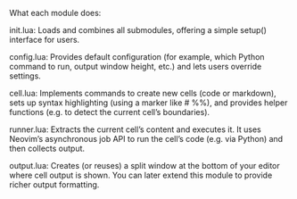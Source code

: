 What each module does:

init.lua:
Loads and combines all submodules, offering a simple setup() interface for users.

config.lua:
Provides default configuration (for example, which Python command to run, output window height, etc.) and lets users override settings.

cell.lua:
Implements commands to create new cells (code or markdown), sets up syntax highlighting (using a marker like # %%), and provides helper functions (e.g. to detect the current cell’s boundaries).

runner.lua:
Extracts the current cell’s content and executes it. It uses Neovim’s asynchronous job API to run the cell’s code (e.g. via Python) and then collects output.

output.lua:
Creates (or reuses) a split window at the bottom of your editor where cell output is shown. You can later extend this module to provide richer output formatting.
